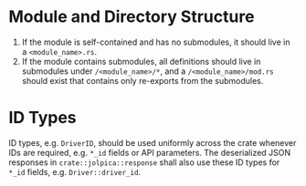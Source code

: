 # Module and Directory Structure

1. If the module is self-contained and has no submodules, it should live in a `<module_name>.rs`.
2. If the module contains submodules, all definitions should live in submodules under
   `/<module_name>/*`, and a `/<module_name>/mod.rs` should exist that contains only re-exports from
   the submodules.

# ID Types

ID types, e.g. `DriverID`, should be used uniformly across the crate whenever IDs are required, e.g.
`*_id` fields or API parameters. The deserialized JSON responses in `crate::jolpica::response` shall
also use these ID types for `*_id` fields, e.g. `Driver::driver_id`.
